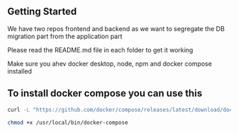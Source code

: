 ## Getting Started

We have two repos frontend and backend as we want to segregate the DB migration part from the application part

Please read the README.md file in each folder to get it working

Make sure you ahev docker desktop, node, npm and docker compose installed

## To install docker compose you can use this

```bash
curl -L "https://github.com/docker/compose/releases/latest/download/docker-compose-$(uname -s)-$(uname -m)" -o /usr/local/bin/docker-compose

chmod +x /usr/local/bin/docker-compose

```